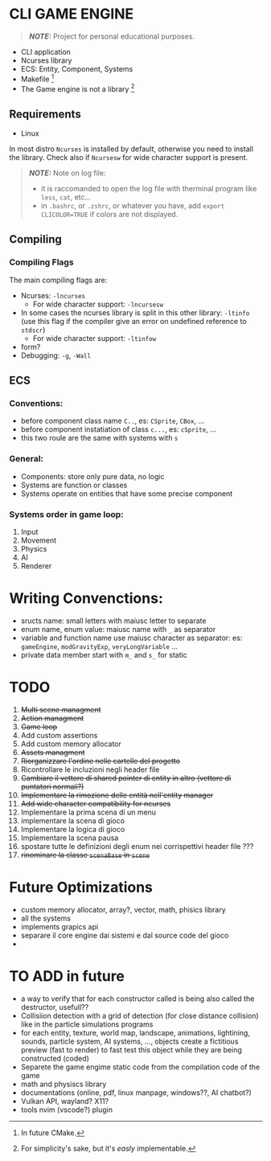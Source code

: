 # CLI GAME ENGINE

> **_NOTE:_** Project for personal educational purposes.

- CLI application 
- Ncurses library
- ECS: Entity, Component, Systems
- Makefile [^1]
- The Game engine is not a library [^2]

[^1]: In future CMake.
[^2]: For simplicity's sake, but it's _easly_ implementable.

## Requirements
- Linux

In most distro `Ncurses` is installed by default, otherwise you need to install the library. Check also if `Ncursesw` for wide character support is present.

> **_NOTE:_** Note on log file:
> - it is raccomanded to open the log file with therminal program like `less`, `cat`, etc...
> - in `.bashrc`, or `.zshrc`, or whatever you have, add `export CLICOLOR=TRUE` if colors are not displayed.

## Compiling

### Compiling Flags 
The main compiling flags are:
- Ncurses: `-lncurses`
    - For wide character support: `-lncursesw`
- In some cases the ncurses library is split in this other library: `-ltinfo` (use this flag if the compiler give an error on undefined reference to `stdscr`)
    - For wide character support: `-ltinfow`
- form?
- Debugging: `-g`, `-Wall`


## ECS

### Conventions:
- before component class name `C..`, es: `CSprite`, `CBox`, ...
- before component instatiation of class `c...`, es: `cSprite`, ...
- this two roule are the same with systems with `s`


### General:
- Components: store only pure data, no logic
- Systems are function or classes
- Systems operate on entities that have some precise component


### Systems order in game loop:
1. Input
2. Movement
3. Physics
4. AI
5. Renderer

# Writing Convenctions:
- sructs name: small letters with maiusc letter to separate 
- enum name, enum value: maiusc name with `_` as separator
- variable and function name use maiusc character as separator: es: `gameEngine`, `modGravityExp`, `veryLongVariable` ...
- private data member start with `m_` and `s_` for static

# TODO
1. ~~Multi scene managment~~
2. ~~Action managment~~
3. ~~Game loop~~
4. Add custom assertions
5. Add custom memory allocator
6. ~~Assets managment~~
7. ~~Riorganizzare l'ordine nelle cartelle del progetto~~
8. Ricontrollare le incluzioni negli header file
9. ~~Cambiare il vettore di shared pointer di entity in altro (vettore di puntatori normali?)~~
10. ~~Implementare la rimozione delle entità nell'entity manager~~
11. ~~Add wide character compatibility for ncurses~~
12. Implementare la prima scena di un menu
13. implementare la scena di gioco
14. Implementare la logica di gioco
15. Implementare la scena pausa
16. spostare tutte le definizioni degli enum nei corrispettivi header file ???
17. ~~rinominare la classe `scenaBase` in `scene`~~

# Future Optimizations
- custom memory allocator, array?, vector, math, phisics library
- all the systems
- implements grapics api 
- separare il core engine dai sistemi e dal source code del gioco
- 

# TO ADD in future 
- a way to verify that for each constructor called is being also called the destructor, usefull??
- Collisiion detection with a grid of detection (for close distance collision) like in the particle simulations programs
- for each entity, texture, world map, landscape, animations, lightining, sounds, particle system, AI systems, ..., objects create a fictitious preview (fast to render) to fast test this object while they are being constructed (coded)
- Separete the game engime static code from the compilation code of the game
- math and physiscs library
- documentations (online, pdf, linux manpage, windows??, AI chatbot?)
- Vulkan API, wayland? X11? 
- tools nvim (vscode?) plugin




